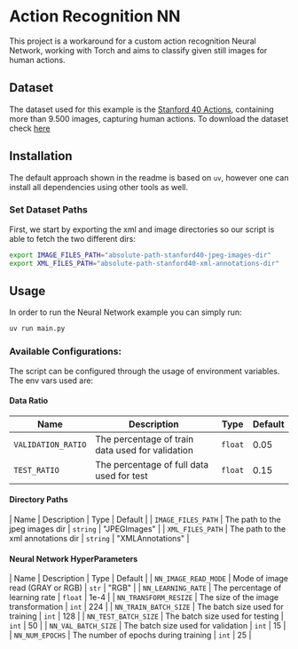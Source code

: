 # Action Recognition NN

This project is a workaround for a custom action recognition Neural Network, working with Torch and aims to classify given still images for human actions.

## Dataset

The dataset used for this example is the [Stanford 40 Actions](http://vision.stanford.edu/Datasets/40actions.html), containing more than 9.500 images, capturing human actions. To download the dataset check [here](http://vision.stanford.edu/Datasets/Stanford40.zip)

## Installation

The default approach shown in the readme is based on `uv`, however one can install all dependencies using other tools as well.

### Set Dataset Paths

First, we start by exporting the xml and image directories so our script is able to fetch the two different dirs:

```bash
export IMAGE_FILES_PATH="absolute-path-stanford40-jpeg-images-dir"
export XML_FILES_PATH="absolute-path-stanford40-xml-annotations-dir"
```

## Usage

In order to run the Neural Network example you can simply run:

```bash
uv run main.py
```

### Available Configurations:

The script can be configured through the usage of environment variables. The env vars used are:

#### Data Ratio

| Name               | Description                                      | Type    | Default |
| ------------------ | ------------------------------------------------ | ------- | ------- |
| `VALIDATION_RATIO` | The percentage of train data used for validation | `float` | 0.05    |
| `TEST_RATIO`       | The percentage of full data used for test        | `float` | 0.15    |

#### Directory Paths

| Name | Description | Type | Default |
| `IMAGE_FILES_PATH` | The path to the jpeg images dir | `string` | "JPEGImages" |
| `XML_FILES_PATH` | The path to the xml annotations dir | `string` | "XMLAnnotations" |

#### Neural Network HyperParameters

| Name | Description | Type | Default |
| `NN_IMAGE_READ_MODE` | Mode of image read (GRAY or RGB) | `str` | "RGB" |
| `NN_LEARNING_RATE` | The percentage of learning rate | `float` | 1e-4 |
| `NN_TRANSFORM_RESIZE` | The size of the image transformation | `int` | 224 |
| `NN_TRAIN_BATCH_SIZE` | The batch size used for training | `int` | 128 |
| `NN_TEST_BATCH_SIZE` | The batch size used for testing | `int` | 50 |
| `NN_VAL_BATCH_SIZE` | The batch size used for validation | `int` | 15 |
| `NN_NUM_EPOCHS` | The number of epochs during training | `int` | 25 |
